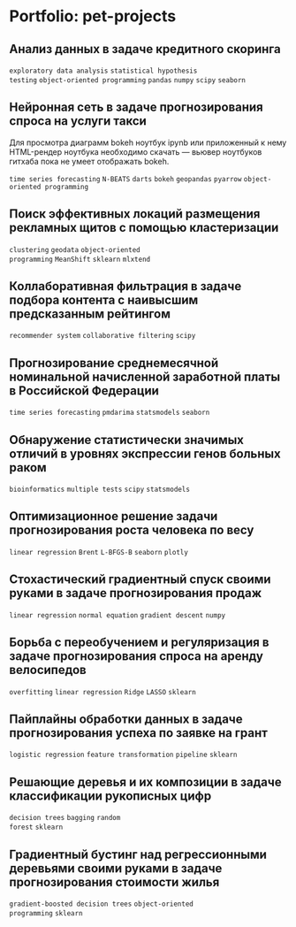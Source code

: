 # Portfolio: pet-projects

## Анализ данных в задаче кредитного скоринга
<code>exploratory data analysis</code> <code>statistical hypothesis testing</code> <code>object-oriented programming</code> <code>pandas</code> <code>numpy</code> <code>scipy</code> <code>seaborn</code>

## Нейронная сеть в задаче прогнозирования спроса на услуги такси
Для просмотра диаграмм bokeh ноутбук ipynb или приложенный к нему HTML-рендер ноутбука необходимо скачать — вьювер ноутбуков гитхаба пока не умеет отображать bokeh.

<code>time series forecasting</code> <code>N-BEATS</code> <code>darts</code> <code>bokeh</code> <code>geopandas</code> <code>pyarrow</code> <code>object-oriented programming</code>

## Поиск эффективных локаций размещения рекламных щитов с помощью кластеризации
<code>clustering</code> <code>geodata</code> <code>object-oriented programming</code> <code>MeanShift</code> <code>sklearn</code> <code>mlxtend</code>

## Коллаборативная фильтрация в задаче подбора контента с наивысшим предсказанным рейтингом
<code>recommender system</code> <code>collaborative filtering</code> <code>scipy</code>

## Прогнозирование среднемесячной номинальной начисленной заработной платы в Российской Федерации
<code>time series forecasting</code> <code>pmdarima</code> <code>statsmodels</code> <code>seaborn</code>

## Обнаружение статистически значимых отличий в уровнях экспрессии генов больных раком
<code>bioinformatics</code> <code>multiple tests</code> <code>scipy</code> <code>statsmodels</code>

## Оптимизационное решение задачи прогнозирования роста человека по весу
<code>linear regression</code> <code>Brent</code> <code>L-BFGS-B</code> <code>seaborn</code> <code>plotly</code>

## Стохастический градиентный спуск своими руками в задаче прогнозирования продаж
<code>linear regression</code> <code>normal equation</code> <code>gradient descent</code> <code>numpy</code>

## Борьба с переобучением и регуляризация в задаче прогнозирования спроса на аренду велосипедов
<code>overfitting</code> <code>linear regression</code> <code>Ridge</code> <code>LASSO</code> <code>sklearn</code>

## Пайплайны обработки данных в задаче прогнозирования успеха по заявке на грант
<code>logistic regression</code> <code>feature transformation</code> <code>pipeline</code> <code>sklearn</code>

## Решающие деревья и их композиции в задаче классификации рукописных цифр
<code>decision trees</code> <code>bagging</code> <code>random forest</code> <code>sklearn</code>

## Градиентный бустинг над регрессионными деревьями своими руками в задаче прогнозирования стоимости жилья
<code>gradient-boosted decision trees</code> <code>object-oriented programming</code> <code>sklearn</code>
